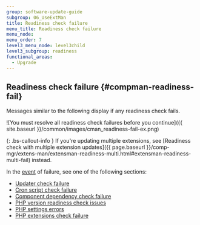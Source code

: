```yaml
---
group: software-update-guide
subgroup: 06_UseExtMan
title: Readiness check failure
menu_title: Readiness check failure
menu_node:
menu_order: 7
level3_menu_node: level3child
level3_subgroup: readiness
functional_areas:
  - Upgrade
---
```


## Readiness check failure {#compman-readiness-fail}

Messages similar to the following display if any readiness check fails.

![You must resolve all readiness check failures before you continue]({{ site.baseurl }}/common/images/cman_readiness-fail-ex.png)

{: .bs-callout-info }
If you're updating multiple extensions, see [Readiness check with multiple extension updates]({{ page.baseurl }}/comp-mgr/extens-man/extensman-readiness-multi.html#extensman-readiness-multi-fail) instead.

In the [event](https://glossary.magento.com/event) of failure, see one of the following sections:

*	<a href="{{ page.baseurl }}/comp-mgr/trouble/cman/updater.html">Updater check failure</a>
*	<a href="{{ page.baseurl }}/comp-mgr/trouble/cman/cron.html">Cron script check failure</a>
*	<a href="{{ page.baseurl }}/comp-mgr/trouble/cman/component-depend.html">Component dependency check failure</a>
*	<a href="{{ page.baseurl }}/comp-mgr/trouble/cman/php-version.html">PHP version readiness check issues</a>
*	<a href="{{ page.baseurl }}/install-gde/trouble/php/tshoot_php-set.html">PHP settings errors</a>
*	<a href="{{ page.baseurl }}/install-gde/system-requirements.html">PHP extensions check failure</a>
